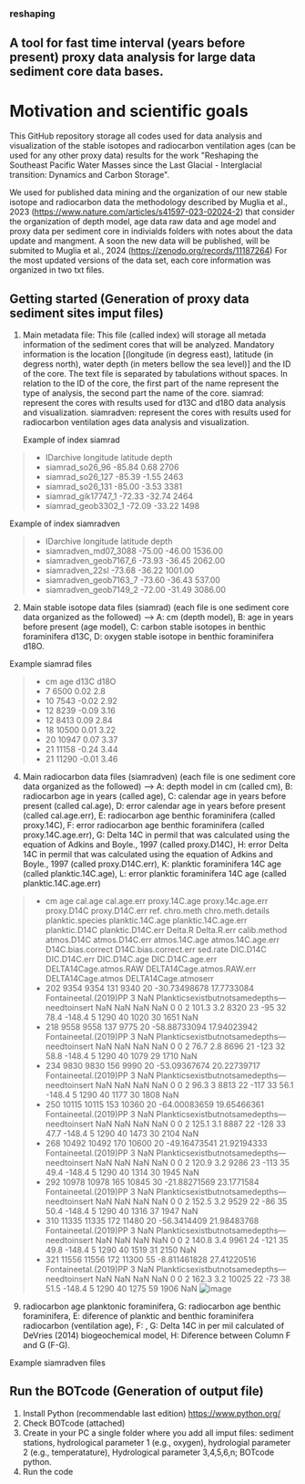 ### reshaping

## A tool for fast time interval (years before present) proxy data analysis for large data sediment core data bases. 

# Motivation and scientific goals

This GitHub repository storage all codes used for data analysis and visualization of the stable isotopes and radiocarbon ventilation ages (can be used for any other proxy data) results for the work "Reshaping the Southeast Pacific Water Masses since the Last Glacial - Interglacial transition: Dynamics and Carbon Storage".

We used for published data mining and the organization of our new stable isotope and radiocarbon data the methodology described by Muglia et al., 2023 (https://www.nature.com/articles/s41597-023-02024-2) that consider the organization of depth model, age data raw data and age model and proxy data per sediment core in indivialds folders with notes about the data update and mangment. A soon the new data will be published, will be submited to Muglia et al., 2024 (https://zenodo.org/records/11187264)  For the most updated versions of the data set, each core information was organized in two txt files.  

## Getting started (Generation of proxy data sediment sites imput files)  

1. Main metadata file: This file (called index) will storage all metada information of the sediment cores that will be analyzed. Mandatory information is the location [(longitude (in degress east), latitude (in degress north), water depth (in meters bellow the sea level)] and the ID of the core. The text file is separated by tabulations without spaces. In relation to the ID of the core, the first part of the name represent the type of analysis, the second part the name of the core.
siamrad: represent the cores with results used for d13C and d18O data analysis and visualization. 
siamradven: represent the cores with results used for radiocarbon ventilation ages data analysis and visualization. 

   Example of index siamrad  

>* IDarchive	longitude	latitude	depth
>* siamrad_so26_96	-85.84	0.68	2706
>* siamrad_so26_127	-85.39	-1.55	2463
>* siamrad_so26_131	-85.00	-3.53	3381
>* siamrad_gik17747_1	-72.33	-32.74	2464
>* siamrad_geob3302_1	-72.09	-33.22	1498

   Example of index siamradven  

>* IDarchive	longitude	latitude	depth
>* siamradven_md07_3088	-75.00	-46.00	1536.00
>* siamradven_geob7167_6	-73.93	-36.45	2062.00
>* siamradven_22sl	-73.68	-36.22	1001.00
>* siamradven_geob7163_7	-73.60	-36.43	537.00
>* siamradven_geob7149_2	-72.00	-31.49	3086.00

  
2. Main stable isotope data files (siamrad) (each file is one sediment core data organized as the followed) --> A: cm (depth model), B: age in years before present (age model), C: carbon stable isotopes in benthic foraminifera d13C, D: oxygen stable isotope in benthic foraminifera d18O. 

Example siamrad files 

>* cm	age	d13C	d18O
>* 7	6500	0.02	2.8
>* 10	7543	-0.02	2.92
>* 12	8239	-0.09	3.16
>* 12	8413	0.09	2.84
>* 18	10500	0.01	3.22
>* 20	10947	0.07	3.37
>* 21	11158	-0.24	3.44
>* 21	11290	-0.01	3.46

4. Main radiocarbon data files (siamradven) (each file is one sediment core data organized as the followed)  --> A: depth model in cm (called cm), B: radiocarbon age in years (called age), C: calendar age in years before present (called cal.age), D: error calendar age in years before present (called cal.age.err), E: radiocarbon age benthic foraminifera (called proxy.14C), F: error radiocarbon age benthic foraminifera (called proxy.14C.age.err), G: Delta 14C in permil that was calculated using the equation of Adkins and Boyle., 1997 (called proxy.D14C), H: error Delta 14C in permil that was calculated using the equation of Adkins and Boyle., 1997 (called proxy.D14C.err), K: planktic foraminifera 14C age (called planktic.14C.age), L: error planktic foraminifera 14C age (called planktic.14C.age.err) 
  
>* cm	age	cal.age	cal.age.err	proxy.14C.age	proxy.14c.age.err	proxy.D14C	proxy.D14C.err	ref.	chro.meth	chro.meth.details	planktic.species	planktic.14C.age	planktic.14C.age.err	planktic.D14C	planktic.D14C.err	Delta.R	Delta.R.err	calib.method	atmos.D14C	atmos.D14C.err	atmos.14C.age	atmos.14C.age.err	D14C.bias.correct	D14C.bias.correct.err	sed.rate	DIC.D14C	DIC.D14C.err	DIC.D14C.age	DIC.D14C.age.err	DELTA14Cage.atmos.RAW	DELTA14Cage.atmos.RAW.err	DELTA14Cage.atmos	DELTA14Cage.atmoserr	
>* 202	9354	9354	131	9340	20	-30.73498678	17.7733084	Fontaineetal.(2019)PP	3	NaN	Plankticsexistbutnotsamedepths—needtoinsert	NaN	NaN	NaN	NaN	0	0	2	101.3	3.2	8320	23	-95	32	78.4	-148.4	5	1290	40	1020	30	1651	NaN	
>* 218	9558	9558	137	9775	20	-58.88733094	17.94023942	Fontaineetal.(2019)PP	3	NaN	Plankticsexistbutnotsamedepths—needtoinsert	NaN	NaN	NaN	NaN	0	0	2	76.7	2.8	8696	21	-123	32	58.8	-148.4	5	1290	40	1079	29	1710	NaN	
>* 234	9830	9830	156	9990	20	-53.09367674	20.22739717	Fontaineetal.(2019)PP	3	NaN	Plankticsexistbutnotsamedepths—needtoinsert	NaN	NaN	NaN	NaN	0	0	2	96.3	3	8813	22	-117	33	56.1	-148.4	5	1290	40	1177	30	1808	NaN	
>* 250	10115	10115	153	10360	20	-64.00083659	19.65466361	Fontaineetal.(2019)PP	3	NaN	Plankticsexistbutnotsamedepths—needtoinsert	NaN	NaN	NaN	NaN	0	0	2	125.1	3.1	8887	22	-128	33	47.7	-148.4	5	1290	40	1473	30	2104	NaN	
>* 268	10492	10492	170	10600	20	-49.16473541	21.92194333	Fontaineetal.(2019)PP	3	NaN	Plankticsexistbutnotsamedepths—needtoinsert	NaN	NaN	NaN	NaN	0	0	2	120.9	3.2	9286	23	-113	35	49.4	-148.4	5	1290	40	1314	30	1945	NaN	
>* 292	10978	10978	165	10845	30	-21.88271569	23.1771584	Fontaineetal.(2019)PP	3	NaN	Plankticsexistbutnotsamedepths—needtoinsert	NaN	NaN	NaN	NaN	0	0	2	152.5	3.2	9529	22	-86	35	50.4	-148.4	5	1290	40	1316	37	1947	NaN	
>* 310	11335	11335	172	11480	20	-56.3414409	21.98483768	Fontaineetal.(2019)PP	3	NaN	Plankticsexistbutnotsamedepths—needtoinsert	NaN	NaN	NaN	NaN	0	0	2	140.8	3.4	9961	24	-121	35	49.8	-148.4	5	1290	40	1519	31	2150	NaN	
>* 321	11556	11556	172	11300	55	-8.811461828	27.41220516	Fontaineetal.(2019)PP	3	NaN	Plankticsexistbutnotsamedepths—needtoinsert	NaN	NaN	NaN	NaN	0	0	2	162.3	3.2	10025	22	-73	38	51.5	-148.4	5	1290	40	1275	59	1906	NaN	![image](https://github.com/user-attachments/assets/e727acd4-54ed-4115-9c33-b9861a85421e)

  







  
9. radiocarbon age planktonic foraminifera, G: radiocarbon age benthic foraminifera, E: diference of planktic and benthic foraminifera radiocarbon (ventilation age), F: , G: Delta 14C in per mil calculated of DeVries (2014) biogeochemical model, H: Diference between Column F and G (F-G).

Example siamradven files 




 
## Run the BOTcode (Generation of output file)

1) Install Python (recommendable last edition) https://www.python.org/
2) Check BOTcode (attached) 
3) Create in your PC a single folder where you add all imput files: sediment stations, hydrological parameter 1 (e.g., oxygen), hydrologial parameter 2 (e.g., temperatature), Hydrological parameter 3,4,5,6,n; BOTcode python.
4) Run the code
